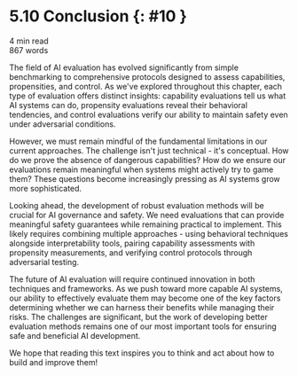 # 5.10 Conclusion {: #10 }

<div class="section-meta">
    <div class="meta-item">
        <i class="fas fa-clock"></i>
        4 min read
    </div>
    <div class="meta-item">
        <i class="fas fa-file-alt"></i> 
        867 words
    </div>
</div>


The field of AI evaluation has evolved significantly from simple benchmarking to comprehensive protocols designed to assess capabilities, propensities, and control. As we've explored throughout this chapter, each type of evaluation offers distinct insights: capability evaluations tell us what AI systems can do, propensity evaluations reveal their behavioral tendencies, and control evaluations verify our ability to maintain safety even under adversarial conditions.

However, we must remain mindful of the fundamental limitations in our current approaches. The challenge isn't just technical - it's conceptual. How do we prove the absence of dangerous capabilities? How do we ensure our evaluations remain meaningful when systems might actively try to game them? These questions become increasingly pressing as AI systems grow more sophisticated.

Looking ahead, the development of robust evaluation methods will be crucial for AI governance and safety. We need evaluations that can provide meaningful safety guarantees while remaining practical to implement. This likely requires combining multiple approaches - using behavioral techniques alongside interpretability tools, pairing capability assessments with propensity measurements, and verifying control protocols through adversarial testing.

The future of AI evaluation will require continued innovation in both techniques and frameworks. As we push toward more capable AI systems, our ability to effectively evaluate them may become one of the key factors determining whether we can harness their benefits while managing their risks. The challenges are significant, but the work of developing better evaluation methods remains one of our most important tools for ensuring safe and beneficial AI development.

We hope that reading this text inspires you to think and act about how to build and improve them!

<!--

Corrigbility

Resistance to misuse (Safeguard efficacy)

Sycopahncy/Hallucination

-->

<!--

Overview (To Add)

(Guo et al., 2023, [[2310.19736] Evaluating Large Language Models: A Comprehensive Survey](https://arxiv.org/abs/2310.19736))

(Anwar et al., 2024, [[2404.09932] Foundational Challenges in Assuring Alignment and Safety of Large Language Models](https://arxiv.org/abs/2404.09932))

[GELU, MMLU, & X-Risk Defense in Depth, with the Great Dan Hendrycks](https://www.cognitiverevolution.ai/gelu-mmlu-x-risk-defense-in-depth-with-the-great-dan-hendrycks/)

Hendrycks, 2024, [Devising ML Metrics | CAIS](https://www.safe.ai/blog/devising-ml-metrics)

[[2410.13787] Looking Inward: Language Models Can Learn About Themselves by Introspection](https://arxiv.org/abs/2410.13787)

[[2403.13793] Evaluating Frontier Models for Dangerous Capabilities](https://arxiv.org/abs/2403.13793)

Note: There is stuff like self proliferation or like knowledge gaps and stuff that probably should be mentioned somewhere

-->

<!--

Benchmarks (To Add)

(Paul et al., 2024, [[2406.12655] Benchmarks and Metrics for Evaluations of Code Generation: A Critical Review](https://arxiv.org/abs/2406.12655))

[How Predictable Is Language Model Benchmark Performance? | Epoch AI](https://epoch.ai/blog/how-predictable-is-language-model-benchmark-performance)

Barrass, 2024, [The WMDP Benchmark: Measuring and Reducing Malicious Use With Unlearning | CAIS](https://www.safe.ai/blog/wmdp-benchmark)

SimpleBench

(Glazer, 2024, [[2411.04872] FrontierMath: A Benchmark for Evaluating Advanced Mathematical Reasoning in AI](https://arxiv.org/abs/2411.04872))

(Li et al., 2024, [[2403.03218] The WMDP Benchmark: Measuring and Reducing Malicious Use With Unlearning](https://arxiv.org/abs/2403.03218))

(Hendrycks et al., 2024, [Humanity's Last Exam](https://www.safe.ai/blog/humanitys-last-exam))

-->

<!--

Capability Evaluations

(Carlsmith, 2023, [[2311.08379] Scheming AIs: Will AIs fake alignment during training in order to get power?](https://arxiv.org/abs/2311.08379))

Autonomous Research, [Interviewing AI researchers on automation of AI R&D](https://epoch.ai/blog/interviewing-ai-researchers-on-automation-of-ai-rnd)

[Can AIs Generate Novel Research Ideas? with lead author Chenglei Si](https://www.cognitiverevolution.ai/can-ais-generate-novel-research-ideas-with-lead-author-chenglei-si/)

Persuasion

Manipulation

[[2309.15840] How to Catch an AI Liar: Lie Detection in Black-Box LLMs by Asking Unrelated Questions](http://arxiv.org/abs/2309.15840)

[Leading Indicators of AI Danger: Owain Evans on Situational Awareness, from The Inside View](https://www.cognitiverevolution.ai/leading-indicators-of-ai-danger-owain-evans-on-situational-awareness-from-the-inside-view/)

Red Teaming

[Red Teaming o1 Part 1/2–Automated Jailbreaking w/ Haize Labs' Leonard Tang, Aidan Ewart& Brian Huang](https://www.cognitiverevolution.ai/red-teaming-o1-part-1-2-automated-jailbreaking-w-haize-labs-leonard-tang-aidan-ewart-brian-huang/)

[Red Teaming o1 Part 2/2– Detecting Deception with Marius Hobbhahn of Apollo Research](https://www.cognitiverevolution.ai/red-teaming-o1-part-2-2-detecting-deception-with-marius-hobbhahn-of-apollo-research/)

Ideas:

[https://www.mlsafety.org/safebench/ideas#monitoring-ideas](https://www.mlsafety.org/safebench/ideas#monitoring-ideas) 

-->

<!--

Cybersecurity (To Add)

[Exploitable by Default: Vulnerabilities in GPT-4 APIs & Superhuman Go AIs with Adam Gleave of Far.ai](https://www.cognitiverevolution.ai/exploitable-by-default-vulnerabilities-in-gpt-4-apis-superhuman-go-ais-with-adam-gleave-of-far-ai/)

Newman, 2024, [Cybersecurity and AI: The Evolving Security Landscape | CAIS](https://www.safe.ai/blog/cybersecurity-and-ai-the-evolving-security-landscape) 

Note: More applicable in the risks chapter

Anthropic, 2024, [A new initiative for developing third-party model evaluations \ Anthropic](https://www.anthropic.com/news/a-new-initiative-for-developing-third-party-model-evaluations)

Note: doesnt actually have anything useful to add

[[2405.04760] Large Language Models for Cyber Security: A Systematic Literature Review](https://arxiv.org/abs/2405.04760)

Note: this paper is amazing as a reference, but largely focused on defense, and the stuff in there doesnt really apply to a safety evals paper, maybe if we talk about automated red teaming, i could use some of this stuff as like supporting evidence, or like potential ideas for how to do stuff.

-->

<!--

Propensity Evaluations (To Add)

Deception

[[2311.08379] Scheming AIs: Will AIs fake alignment during training in order to get power?](https://arxiv.org/abs/2311.08379)

[[2309.15840] How to Catch an AI Liar: Lie Detection in Black-Box LLMs by Asking Unrelated Questions](http://arxiv.org/abs/2309.15840)

-->

<!--

Control Evaluations  (To Add)

(Greenblatt et al., 2024, [Notes on control evaluations for safety cases](https://www.alignmentforum.org/s/PC3yJgdKvk8kzqZyA/p/3s8PtYbo7rCbho4Ev))

(Greenblatt et al., 2024, [Catching AIs red-handed](https://www.alignmentforum.org/s/PC3yJgdKvk8kzqZyA/p/i2nmBfCXnadeGmhzW))

(Leike, 2023, [Self-exfiltration is a key dangerous capability](https://aligned.substack.com/p/self-exfiltration))

(Shlegris, 2023, [The prototypical catastrophic AI action is getting root access to its datacenter](https://www.alignmentforum.org/posts/BAzCGCys4BkzGDCWR/the-prototypical-catastrophic-ai-action-is-getting-root))

-->

<!--

Internal Techniques (To Add)

(Paul et al., 2024, [[2402.13950] Making Reasoning Matter: Measuring and Improving Faithfulness of Chain-of-Thought Reasoning](https://arxiv.org/abs/2402.13950))

CoT might not represent internal representations, so we need better evals

-->

<!--

Evaluation Process (To Add)

Automation/Scaling

[https://epoch.ai/blog/challenges-in-predicting-ai-automation](https://epoch.ai/blog/challenges-in-predicting-ai-automation)

-->

<!--

Limitations (To Add)

(Casper et al., 2024, [[2401.14446] Black-Box Access is Insufficient for Rigorous AI Audits](https://arxiv.org/abs/2401.14446))

(Burden, 2024, [[2407.09221] Evaluating AI Evaluation: Perils and Prospects](https://arxiv.org/abs/2407.09221))

Lack of techniques that evaluate interpretability methods?

Lack of interpretability focused benchmarks?

pretty important : [[2407.21792] Safetywashing: Do AI Safety Benchmarks Actually Measure Safety Progress?](https://arxiv.org/abs/2407.21792) 

-->

<!--

Abbreviations/Hover Definitions to add for website

METR

ARA ARA

Sandbagging

-->